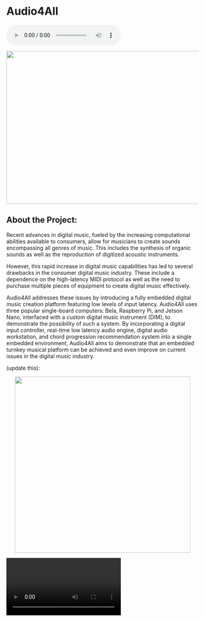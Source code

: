 # Audio4All

<audio controls autostart="true">
  <source src="NagChampa.mp3" type="audio/mp3">
</audio>
<p align="center">
  <img width="800" height="400" src="https://cdn.discordapp.com/attachments/786465662640848901/832383795440648242/Audio4AllFinal.png">
  
## About the Project:
</p>Recent advances in digital music, fueled by the increasing computational abilities available to consumers, allow for musicians to create sounds encompassing all genres of music. This includes the synthesis of organic sounds as well as the reproduction of digitized acoustic instruments.

</p>However, this rapid increase in digital music capabilities has led to several drawbacks in the consumer digital music industry. These include a dependence on the high-latency MIDI protocol as well as the need to purchase multiple pieces of equipment to create digital music effectively.</p>

</p>Audio4All addresses these issues by introducing a fully embedded digital music creation platform featuring low levels of input latency. Audio4All uses three popular single-board computers: Bela, Raspberry Pi, and Jetson Nano, interfaced with a custom digital music instrument (DIM), to demonstrate the possibility of such a system.
By incorporating a digital input controller, real-time low latency audio engine, digital audio workstation, and chord progression recommendation system into a single embedded environment, Audio4All aims to demonstrate that an embedded turnkey musical platform can be achieved and even improve on current issues in the digital music industry.</p>

(update this):

<p align="center">
  <img width="460" height="460" src="https://github.com/neilkatahira/EE-Emerge-2020-Loopmaster/blob/master/pictures/FlowChart.png?raw=true">
</p>

<video>  
